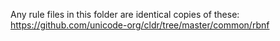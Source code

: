 Any rule files in this folder are identical copies of these: https://github.com/unicode-org/cldr/tree/master/common/rbnf
